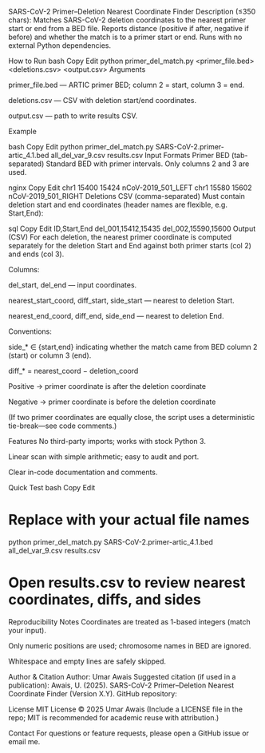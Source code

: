 SARS-CoV-2 Primer–Deletion Nearest Coordinate Finder
Description (≤350 chars):
Matches SARS-CoV-2 deletion coordinates to the nearest primer start or end from a BED file. Reports distance (positive if after, negative if before) and whether the match is to a primer start or end. Runs with no external Python dependencies.

How to Run
bash
Copy
Edit
python primer_del_match.py <primer_file.bed> <deletions.csv> <output.csv>
Arguments

primer_file.bed — ARTIC primer BED; column 2 = start, column 3 = end.

deletions.csv — CSV with deletion start/end coordinates.

output.csv — path to write results CSV.

Example

bash
Copy
Edit
python primer_del_match.py SARS-CoV-2.primer-artic_4.1.bed all_del_var_9.csv results.csv
Input Formats
Primer BED (tab-separated)
Standard BED with primer intervals. Only columns 2 and 3 are used.

nginx
Copy
Edit
chr1   15400   15424   nCoV-2019_501_LEFT
chr1   15580   15602   nCoV-2019_501_RIGHT
Deletions CSV (comma-separated)
Must contain deletion start and end coordinates (header names are flexible, e.g. Start,End):

sql
Copy
Edit
ID,Start,End
del_001,15412,15435
del_002,15590,15600
Output (CSV)
For each deletion, the nearest primer coordinate is computed separately for the deletion Start and End against both primer starts (col 2) and ends (col 3).

Columns:

del_start, del_end — input coordinates.

nearest_start_coord, diff_start, side_start — nearest to deletion Start.

nearest_end_coord, diff_end, side_end — nearest to deletion End.

Conventions:

side_* ∈ {start,end} indicating whether the match came from BED column 2 (start) or column 3 (end).

diff_* = nearest_coord − deletion_coord

Positive → primer coordinate is after the deletion coordinate

Negative → primer coordinate is before the deletion coordinate

(If two primer coordinates are equally close, the script uses a deterministic tie-break—see code comments.)

Features
No third-party imports; works with stock Python 3.

Linear scan with simple arithmetic; easy to audit and port.

Clear in-code documentation and comments.

Quick Test
bash
Copy
Edit
# Replace with your actual file names
python primer_del_match.py SARS-CoV-2.primer-artic_4.1.bed all_del_var_9.csv results.csv
# Open results.csv to review nearest coordinates, diffs, and sides
Reproducibility Notes
Coordinates are treated as 1-based integers (match your input).

Only numeric positions are used; chromosome names in BED are ignored.

Whitespace and empty lines are safely skipped.

Author & Citation
Author: Umar Awais
Suggested citation (if used in a publication):
Awais, U. (2025). SARS-CoV-2 Primer–Deletion Nearest Coordinate Finder (Version X.Y). GitHub repository: <repo URL>

License
MIT License © 2025 Umar Awais
(Include a LICENSE file in the repo; MIT is recommended for academic reuse with attribution.)

Contact
For questions or feature requests, please open a GitHub issue or email me.
